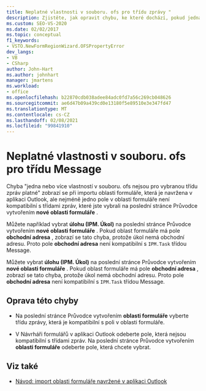 ```yaml
---
title: Neplatné vlastnosti v souboru. ofs pro třídu zprávy "
description: Zjistěte, jak opravit chybu, ke které dochází, pokud jedna nebo více vlastností v souboru. ofs nejsou pro vybranou třídu zpráv platné.
ms.custom: SEO-VS-2020
ms.date: 02/02/2017
ms.topic: conceptual
f1_keywords:
- VSTO.NewFormRegionWizard.OFSPropertyError
dev_langs:
- VB
- CSharp
author: John-Hart
ms.author: johnhart
manager: jmartens
ms.workload:
- office
ms.openlocfilehash: b22870cdb038adee84adc0fd7a56c269cb048626
ms.sourcegitcommit: ae6d47b09a439cd0e13180f5e89510e3e347fd47
ms.translationtype: MT
ms.contentlocale: cs-CZ
ms.lasthandoff: 02/08/2021
ms.locfileid: "99841910"
---
```

# <a name="invalid-properties-in-the-ofs-file-for-the-message-class"></a>Neplatné vlastnosti v souboru. ofs pro třídu Message

  Chyba "jedna nebo více vlastností v souboru. ofs nejsou pro vybranou třídu zpráv platné" zobrazí se při importu oblasti formuláře, která je navržena v aplikaci Outlook, ale nejméně jedno pole v oblasti formuláře není kompatibilní s třídami zpráv, které jste vybrali na poslední stránce Průvodce vytvořením **nové oblasti formuláře** .

Můžete například vybrat **úlohu (IPM. Úkol)** na poslední stránce Průvodce vytvořením **nové oblasti formuláře** . Pokud oblast formuláře má pole **obchodní adresa** , zobrazí se tato chyba, protože úkol nemá obchodní adresu. Proto pole **obchodní adresa** není kompatibilní s `IPM.Task` třídou Message.

 Můžete vybrat **úlohu (IPM. Úkol)** na poslední stránce Průvodce vytvořením **nové oblasti formuláře** . Pokud oblast formuláře má pole **obchodní adresa** , zobrazí se tato chyba, protože úkol nemá obchodní adresu. Proto pole **obchodní adresa** není kompatibilní s `IPM.Task` třídou Message.

## <a name="to-correct-this-error"></a>Oprava této chyby

- Na poslední stránce Průvodce vytvořením **oblasti formuláře** vyberte třídu zprávy, která je kompatibilní s poli v oblasti formuláře.

- V Návrháři formulářů v aplikaci Outlook odeberte pole, která nejsou kompatibilní s třídami zpráv. Na poslední stránce Průvodce vytvořením **oblasti formuláře** odeberte pole, která chcete vybrat.

## <a name="see-also"></a>Viz také
- [Návod: import oblasti formuláře navržené v aplikaci Outlook](../vsto/walkthrough-importing-a-form-region-that-is-designed-in-outlook.md)
